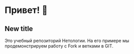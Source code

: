 # Привет! 👋
## New title

Это учебный репозиторий Нетологии. На его примере мы продемонстрируем работу с Fork и ветками в GIT. 